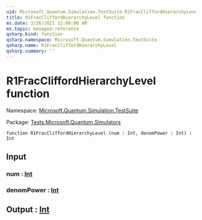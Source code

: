 ```yaml
---
uid: Microsoft.Quantum.Simulation.TestSuite.R1FracCliffordHierarchyLevel
title: R1FracCliffordHierarchyLevel function
ms.date: 3/26/2021 12:00:00 AM
ms.topic: managed-reference
qsharp.kind: function
qsharp.namespace: Microsoft.Quantum.Simulation.TestSuite
qsharp.name: R1FracCliffordHierarchyLevel
qsharp.summary: ''
---
```


# R1FracCliffordHierarchyLevel function

Namespace: [Microsoft.Quantum.Simulation.TestSuite](xref:Microsoft.Quantum.Simulation.TestSuite)

Package: [Tests.Microsoft.Quantum.Simulators](https://nuget.org/packages/Tests.Microsoft.Quantum.Simulators)




```qsharp
function R1FracCliffordHierarchyLevel (num : Int, denomPower : Int) : Int
```


## Input

### num : [Int](xref:microsoft.quantum.lang-ref.int)




### denomPower : [Int](xref:microsoft.quantum.lang-ref.int)





## Output : [Int](xref:microsoft.quantum.lang-ref.int)


